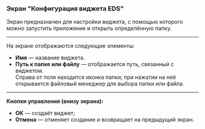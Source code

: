 ### Экран "Конфигурация виджета EDS"

Экран предназначен для настройки виджета, с помощью которого можно запустить приложение и открыть определённую папку.

---

На экране отображаются следующие элементы:

- **Имя** — название виджета.
- **Путь к папке или файлу** — отображается путь, связанный с виджетом.  
  Справа от поля находится иконка папки; при нажатии на неё открывается файловый менеджер для выбора папки или файла.

---

**Кнопки управления (внизу экрана):**

- **OK** — создаёт виджет;
- **Отмена** — отменяет создание и возвращает на предыдущий экран.
